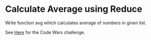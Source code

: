 # Calculate Average using Reduce

Write function avg which calculates average of numbers in given list.

See [Here](https://www.codewars.com/kata/calculate-average) for the Code Wars
challenge.
